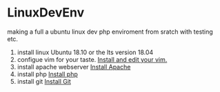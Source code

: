# LinuxDevEnv
making a full a ubuntu linux dev php enviroment from sratch with testing etc.

1. install linux Ubuntu 18.10 or the lts version 18.04
2. configue vim for your taste.   [Install and edit your vim.](https://github.com/Atcsy/LinuxDevEnv/blob/master/vim)
3. install apache webserver   [Install Apache](https://github.com/Atcsy/LinuxDevEnv/blob/master/apache)
4. install php [Install php](https://github.com/Atcsy/LinuxDevEnv/blob/master/git.md)
5. install git [Install Git](https://github.com/Atcsy/LinuxDevEnv/blob/master/git.md)
